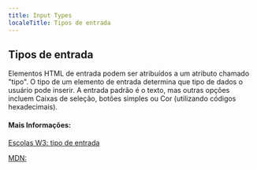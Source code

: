 ```yaml
---
title: Input Types
localeTitle: Tipos de entrada
---
```

## Tipos de entrada

Elementos HTML de entrada podem ser atribuídos a um atributo chamado "tipo". O tipo de um elemento de entrada determina que tipo de dados o usuário pode inserir. A entrada padrão é o texto, mas outras opções incluem Caixas de seleção, botões simples ou Cor (utilizando códigos hexadecimais).

#### Mais Informações:

[Escolas W3: tipo de entrada](https://www.w3schools.com/tags/att_input_type.asp)

[MDN:](https://developer.mozilla.org/en-US/docs/Web/HTML/Element/input)